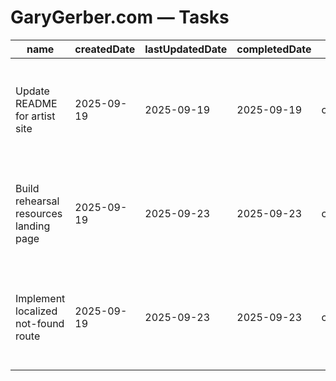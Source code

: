 # GaryGerber.com — Tasks

| name                                   | createdDate | lastUpdatedDate | completedDate | status   | description                                                                                      |
| -------------------------------------- | ----------- | --------------- | ------------- | -------- | ------------------------------------------------------------------------------------------------ |
| Update README for artist site          | 2025-09-19  | 2025-09-19      | 2025-09-19    | complete | Documented navigation sections, rehearsal portal usage, and local dev steps for the artist site. |
| Build rehearsal resources landing page | 2025-09-19  | 2025-09-23      | 2025-09-23    | complete | Expand the protected area with rehearsal notes, stage plots, and scheduling widgets.             |
| Implement localized not-found route    | 2025-09-19  | 2025-09-23      | 2025-09-23    | complete | Add a branded 404 page with contact options for presenters and collaborators.                    |
